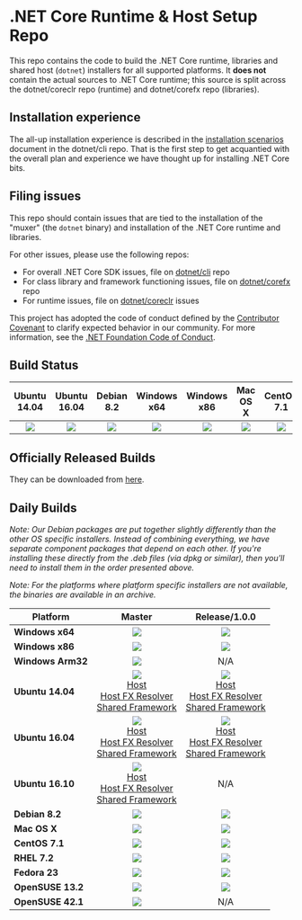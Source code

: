 .NET Core Runtime & Host Setup Repo
===================================

This repo contains the code to build the .NET Core runtime, libraries and shared host (`dotnet`) installers for 
all supported platforms. It **does not** contain the actual sources to .NET Core runtime; this source is split across 
the dotnet/coreclr repo (runtime) and dotnet/corefx repo (libraries). 

## Installation experience
The all-up installation experience is described in the [installation scenarios](https://github.com/dotnet/cli/blob/rel/1.0.0/Documentation/cli-installation-scenarios.md) 
document in the dotnet/cli repo. That is the first step to get acquantied with the overall plan and experience we have
thought up for installing .NET Core bits. 

## Filing issues
This repo should contain issues that are tied to the installation of the "muxer" (the `dotnet` binary) and installation 
of the .NET Core runtime and libraries. 

For other issues, please use the following repos:

- For overall .NET Core SDK issues, file on [dotnet/cli](https://github.com/dotnet/cli) repo
- For class library and framework functioning issues, file on [dotnet/corefx](https://github.com/dotnet/corefx) repo
- For runtime issues, file on [dotnet/coreclr](https://github.com/dotnet/coreclr) issues

This project has adopted the code of conduct defined by the [Contributor Covenant](http://contributor-covenant.org/) to clarify expected behavior in our community. For more information, see the [.NET Foundation Code of Conduct](http://www.dotnetfoundation.org/code-of-conduct).

Build Status
------------

|Ubuntu 14.04 |Ubuntu 16.04 |Debian 8.2 |Windows x64 |Windows x86 |Mac OS X |CentOS 7.1 |RHEL 7.2 |Fedora 23 |OpenSUSE 13.2 |
|:------:|:------:|:------:|:------:|:------:|:------:|:------:|:------:|:------:|:------:|
|[![](https://mseng.visualstudio.com/_apis/public/build/definitions/d09b7a4d-0a51-4c0e-a15a-07921d5b558f/3599/badge)](https://mseng.visualstudio.com/dotnetcore/_build?_a=completed&definitionId=3599)|[![](https://mseng.visualstudio.com/_apis/public/build/definitions/d09b7a4d-0a51-4c0e-a15a-07921d5b558f/3600/badge)](https://mseng.visualstudio.com/dotnetcore/_build?_a=completed&definitionId=3600)|[![](https://mseng.visualstudio.com/_apis/public/build/definitions/d09b7a4d-0a51-4c0e-a15a-07921d5b558f/3592/badge)](https://mseng.visualstudio.com/dotnetcore/_build?_a=completed&definitionId=3592)|[![](https://mseng.visualstudio.com/_apis/public/build/definitions/d09b7a4d-0a51-4c0e-a15a-07921d5b558f/3597/badge)](https://mseng.visualstudio.com/dotnetcore/_build?_a=completed&definitionId=3597)|[![](https://mseng.visualstudio.com/_apis/public/build/definitions/d09b7a4d-0a51-4c0e-a15a-07921d5b558f/3598/badge)](https://mseng.visualstudio.com/dotnetcore/_build?_a=completed&definitionId=3598)|[![](https://mseng.visualstudio.com/_apis/public/build/definitions/d09b7a4d-0a51-4c0e-a15a-07921d5b558f/3595/badge)](https://mseng.visualstudio.com/dotnetcore/_build?_a=completed&definitionId=3595)|[![](https://mseng.visualstudio.com/_apis/public/build/definitions/d09b7a4d-0a51-4c0e-a15a-07921d5b558f/3591/badge)](https://mseng.visualstudio.com/dotnetcore/_build?_a=completed&definitionId=3591)|[![](https://mseng.visualstudio.com/_apis/public/build/definitions/d09b7a4d-0a51-4c0e-a15a-07921d5b558f/3596/badge)](https://mseng.visualstudio.com/dotnetcore/_build?_a=completed&definitionId=3596)|[![](https://mseng.visualstudio.com/_apis/public/build/definitions/d09b7a4d-0a51-4c0e-a15a-07921d5b558f/3593/badge)](https://mseng.visualstudio.com/dotnetcore/_build?_a=completed&definitionId=3593)|[![](https://mseng.visualstudio.com/_apis/public/build/definitions/d09b7a4d-0a51-4c0e-a15a-07921d5b558f/3594/badge)](https://mseng.visualstudio.com/dotnetcore/_build?_a=completed&definitionId=3594)|

Officially Released Builds
--------------------------

They can be downloaded from [here](https://www.microsoft.com/net/download#core).

Daily Builds
------------

*Note: Our Debian packages are put together slightly differently than the other OS specific installers. Instead of combining everything, we have separate component packages that depend on each other. If you're installing these directly from the .deb files (via dpkg or similar), then you'll need to install them in the order presented above.*

*Note: For the platforms where platform specific installers are not available, the binaries are available in an archive.*

|Platform |Master| Release/1.0.0 |
|---------|:----------:|:----------:|
|**Windows x64**|[![](https://dotnetcli.blob.core.windows.net/dotnet/master/Binaries/Latest/sharedfx_Windows_x64_Release_version_badge.svg)](https://dotnetcli.blob.core.windows.net/dotnet/master/Installers/Latest/dotnet-win-x64.latest.exe)|[![](https://dotnetcli.blob.core.windows.net/dotnet/preview/Binaries/Latest/sharedfx_Windows_x64_Release_version_badge.svg)](https://dotnetcli.blob.core.windows.net/dotnet/preview/Installers/Latest/dotnet-win-x64.latest.exe)|
|**Windows x86**|[![](https://dotnetcli.blob.core.windows.net/dotnet/master/Binaries/Latest/sharedfx_Windows_x86_Release_version_badge.svg)](https://dotnetcli.blob.core.windows.net/dotnet/master/Installers/Latest/dotnet-win-x86.latest.exe)|[![](https://dotnetcli.blob.core.windows.net/dotnet/preview/Binaries/Latest/sharedfx_Windows_x86_Release_version_badge.svg)](https://dotnetcli.blob.core.windows.net/dotnet/preview/Installers/Latest/dotnet-win-x86.latest.exe)|
|**Windows Arm32**|[![](https://dotnetcli.blob.core.windows.net/dotnet/master/Binaries/Latest/sharedfx_Windows_arm_Release_version_badge.svg)](https://dotnetcli.blob.core.windows.net/dotnet/master/Installers/Latest/dotnet-win-arm.latest.exe)|N/A|
|**Ubuntu 14.04**|![](https://dotnetcli.blob.core.windows.net/dotnet/master/Binaries/Latest/sharedfx_Ubuntu_x64_Release_version_badge.svg)<br>[Host](https://dotnetcli.blob.core.windows.net/dotnet/master/Binaries/Latest/dotnet-host-ubuntu-x64.latest.deb)<br>[Host FX Resolver](https://dotnetcli.blob.core.windows.net/dotnet/master/Binaries/Latest/dotnet-hostfxr-ubuntu-x64.latest.deb)<br>[Shared Framework](https://dotnetcli.blob.core.windows.net/dotnet/master/Binaries/Latest/dotnet-sharedframework-ubuntu-x64.latest.deb)|![](https://dotnetcli.blob.core.windows.net/dotnet/preview/Binaries/Latest/sharedfx_Ubuntu_x64_Release_version_badge.svg)<br>[Host](https://dotnetcli.blob.core.windows.net/dotnet/preview/Binaries/Latest/dotnet-host-ubuntu-x64.latest.deb)<br>[Host FX Resolver](https://dotnetcli.blob.core.windows.net/dotnet/preview/Binaries/Latest/dotnet-hostfxr-ubuntu-x64.latest.deb)<br>[Shared Framework](https://dotnetcli.blob.core.windows.net/dotnet/preview/Binaries/Latest/dotnet-sharedframework-ubuntu-x64.latest.deb)|
|**Ubuntu 16.04**|![](https://dotnetcli.blob.core.windows.net/dotnet/master/Binaries/Latest/sharedfx_Ubuntu_16_04_x64_Release_version_badge.svg)<br>[Host](https://dotnetcli.blob.core.windows.net/dotnet/master/Binaries/Latest/dotnet-host-ubuntu.16.04-x64.latest.deb)<br>[Host FX Resolver](https://dotnetcli.blob.core.windows.net/dotnet/master/Binaries/Latest/dotnet-hostfxr-ubuntu.16.04-x64.latest.deb)<br>[Shared Framework](https://dotnetcli.blob.core.windows.net/dotnet/master/Binaries/Latest/dotnet-sharedframework-ubuntu.16.04-x64.latest.deb)|![](https://dotnetcli.blob.core.windows.net/dotnet/preview/Binaries/Latest/sharedfx_Ubuntu_16_04_x64_Release_version_badge.svg)<br>[Host](https://dotnetcli.blob.core.windows.net/dotnet/preview/Binaries/Latest/dotnet-host-ubuntu.16.04-x64.latest.deb)<br>[Host FX Resolver](https://dotnetcli.blob.core.windows.net/dotnet/preview/Binaries/Latest/dotnet-hostfxr-ubuntu.16.04-x64.latest.deb)<br>[Shared Framework](https://dotnetcli.blob.core.windows.net/dotnet/preview/Binaries/Latest/dotnet-sharedframework-ubuntu.16.04-x64.latest.deb)|
|**Ubuntu 16.10**|![](https://dotnetcli.blob.core.windows.net/dotnet/master/Binaries/Latest/sharedfx_Ubuntu_16_10_x64_Release_version_badge.svg)<br>[Host](https://dotnetcli.blob.core.windows.net/dotnet/master/Binaries/Latest/dotnet-host-ubuntu.16.10-x64.latest.deb)<br>[Host FX Resolver](https://dotnetcli.blob.core.windows.net/dotnet/master/Binaries/Latest/dotnet-hostfxr-ubuntu.16.10-x64.latest.deb)<br>[Shared Framework](https://dotnetcli.blob.core.windows.net/dotnet/master/Binaries/Latest/dotnet-sharedframework-ubuntu.16.10-x64.latest.deb)|N/A|
|**Debian 8.2**|[![](https://dotnetcli.blob.core.windows.net/dotnet/master/Binaries/Latest/sharedfx_Debian_x64_Release_version_badge.svg)](https://dotnetcli.blob.core.windows.net/dotnet/master/Binaries/Latest/dotnet-debian-x64.latest.tar.gz)|[![](https://dotnetcli.blob.core.windows.net/dotnet/preview/Binaries/Latest/sharedfx_Debian_x64_Release_version_badge.svg)](https://dotnetcli.blob.core.windows.net/dotnet/preview/Binaries/Latest/dotnet-debian-x64.latest.tar.gz)|
|**Mac OS X**|[![](https://dotnetcli.blob.core.windows.net/dotnet/master/Binaries/Latest/sharedfx_OSX_x64_Release_version_badge.svg)](https://dotnetcli.blob.core.windows.net/dotnet/master/Installers/Latest/dotnet-osx-x64.latest.pkg)|[![](https://dotnetcli.blob.core.windows.net/dotnet/preview/Binaries/Latest/sharedfx_OSX_x64_Release_version_badge.svg)](https://dotnetcli.blob.core.windows.net/dotnet/preview/Installers/Latest/dotnet-osx-x64.latest.pkg)|
|**CentOS 7.1**|[![](https://dotnetcli.blob.core.windows.net/dotnet/master/Binaries/Latest/sharedfx_CentOS_x64_Release_version_badge.svg)](https://dotnetcli.blob.core.windows.net/dotnet/master/Binaries/Latest/dotnet-centos-x64.latest.tar.gz)|[![](https://dotnetcli.blob.core.windows.net/dotnet/preview/Binaries/Latest/sharedfx_CentOS_x64_Release_version_badge.svg)](https://dotnetcli.blob.core.windows.net/dotnet/preview/Binaries/Latest/dotnet-centos-x64.latest.tar.gz)|
|**RHEL 7.2**|[![](https://dotnetcli.blob.core.windows.net/dotnet/master/Binaries/Latest/sharedfx_RHEL_x64_Release_version_badge.svg)](https://dotnetcli.blob.core.windows.net/dotnet/master/Binaries/Latest/dotnet-rhel-x64.latest.tar.gz)|[![](https://dotnetcli.blob.core.windows.net/dotnet/preview/Binaries/Latest/sharedfx_RHEL_x64_Release_version_badge.svg)](https://dotnetcli.blob.core.windows.net/dotnet/preview/Binaries/Latest/dotnet-rhel-x64.latest.tar.gz)|
|**Fedora 23**|[![](https://dotnetcli.blob.core.windows.net/dotnet/master/Binaries/Latest/sharedfx_Fedora_23_x64_Release_version_badge.svg)](https://dotnetcli.blob.core.windows.net/dotnet/master/Binaries/Latest/dotnet-fedora.23-x64.latest.tar.gz)|[![](https://dotnetcli.blob.core.windows.net/dotnet/preview/Binaries/Latest/sharedfx_Fedora_23_x64_Release_version_badge.svg)](https://dotnetcli.blob.core.windows.net/dotnet/preview/Binaries/Latest/dotnet-fedora.23-x64.latest.tar.gz)|
|**OpenSUSE 13.2**|[![](https://dotnetcli.blob.core.windows.net/dotnet/master/Binaries/Latest/sharedfx_openSUSE_13_2_x64_Release_version_badge.svg)](https://dotnetcli.blob.core.windows.net/dotnet/master/Binaries/Latest/dotnet-opensuse.13.2-x64.latest.tar.gz)|[![](https://dotnetcli.blob.core.windows.net/dotnet/preview/Binaries/Latest/sharedfx_openSUSE_13_2_x64_Release_version_badge.svg)](https://dotnetcli.blob.core.windows.net/dotnet/preview/Binaries/Latest/dotnet-opensuse.13.2-x64.latest.tar.gz)|
|**OpenSUSE 42.1**|[![](https://dotnetcli.blob.core.windows.net/dotnet/master/Binaries/Latest/sharedfx_openSUSE_13_2_x64_Release_version_badge.svg)](https://dotnetcli.blob.core.windows.net/dotnet/master/Binaries/Latest/dotnet-opensuse.42.1-x64.latest.tar.gz)|N/A|

